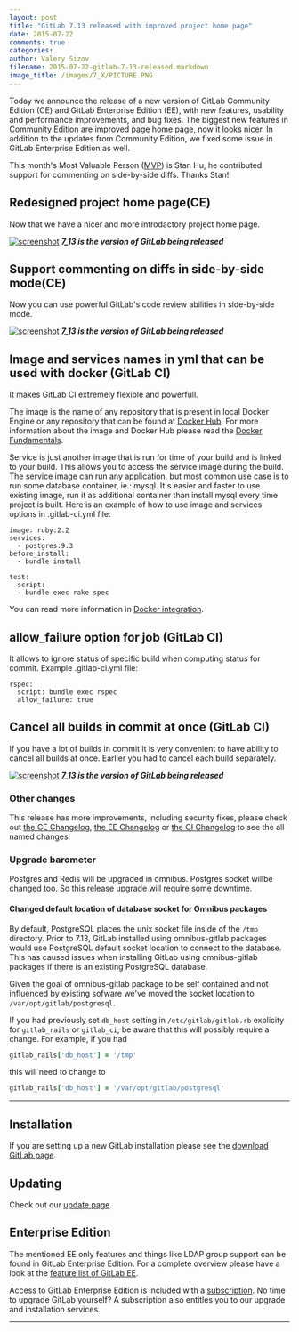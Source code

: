 ```yaml
---
layout: post
title: "GitLab 7.13 released with improved project home page"
date: 2015-07-22
comments: true
categories:
author: Valery Sizov
filename: 2015-07-22-gitlab-7-13-released.markdown
image_title: /images/7_X/PICTURE.PNG
---
```


Today we announce the release of a new version of GitLab Community Edition (CE) and GitLab Enterprise Edition (EE), with new features, usability and performance improvements, and bug fixes.
The biggest new features in Community Edition are improved page home page, now it looks nicer.
In addition to the updates from Community Edition, we fixed some issue in GitLab Enterprise Edition as well.

This month's Most Valuable Person ([MVP](https://about.gitlab.com/mvp/)) is Stan Hu, he contributed support for commenting on side-by-side diffs.
Thanks Stan!

<!--more-->

## Redesigned project home page(CE)

Now that we have a nicer and more introdactory project home page.

[![screenshot](/images/7_13/feature.png)](/images/7_13/feature.png) ***7_13 is the version of GitLab being released***


## Support commenting on diffs in side-by-side mode(CE)

Now you can use powerful GitLab's code review abilities in side-by-side mode.

[![screenshot](/images/7_13/feature.png)](/images/7_13/feature.png) ***7_13 is the version of GitLab being released***


## Image and services names in yml that can be used with docker (GitLab CI)

It makes GitLab CI extremely flexible and powerfull. 

The image is the name of any repository that is present in local Docker Engine or any repository that can be found at [Docker Hub](https://registry.hub.docker.com/).
For more information about the image and Docker Hub please read the [Docker Fundamentals](https://docs.docker.com/introduction/understanding-docker/).


Service is just another image that is run for time of your build and is linked to your build. This allows you to access the service image during the build.
The service image can run any application, but most common use case is to run some database container, ie.: mysql.
It's easier and faster to use existing image, run it as additional container than install mysql every time project is built. Here is an example of how to use image and services options in .gitlab-ci.yml file:

```
image: ruby:2.2
services:
  - postgres:9.3
before_install:
  - bundle install
  
test:
  script:
  - bundle exec rake spec
```

You can read more information in [Docker integration](http://doc.gitlab.com/ci/builds_configuration/docker.html).


## allow_failure option for job (GitLab CI)

It allows to ignore status of specific build when computing status for commit. Example .gitlab-ci.yml file:

```
rspec:
  script: bundle exec rspec
  allow_failure: true
```


## Cancel all builds in commit at once (GitLab CI)

If you have a lot of builds in commit it is very convenient to have ability to cancel all builds at once. Earlier you had to cancel
each build separately.

[![screenshot](/images/7_13/feature.png)](/images/7_13/feature.png) ***7_13 is the version of GitLab being released***

### Other changes

This release has more improvements, including security fixes, please check out [the CE Changelog](https://gitlab.com/gitlab-org/gitlab-ce/blob/master/CHANGELOG), [the EE Changelog](https://gitlab.com/gitlab-org/gitlab-ee/blob/master/CHANGELOG-EE) or [the CI Changelog](https://gitlab.com/gitlab-org/gitlab-ci/blob/master/CHANGELOG) to see the all named changes.


### Upgrade barometer

Postgres and Redis will be upgraded in omnibus. Postgres socket willbe changed too. So this release upgrade will require some downtime. 

#### Changed default location of database socket for Omnibus packages

By default, PostgreSQL places the unix socket file inside of the `/tmp` directory.
Prior to 7.13, GitLab installed using omnibus-gitlab packages would use PostgreSQL default socket location to connect to the database.
This has caused issues when installing GitLab using omnibus-gitlab packages if there is an existing PostgreSQL database.

Given the goal of omnibus-gitlab package to be self contained and not influenced by existing sofware we've moved the socket location to `/var/opt/gitlab/postgresql`.

If you had previously set `db_host` setting in `/etc/gitlab/gitlab.rb` explicity for `gitlab_rails` or `gitlab_ci`, be aware that this will possibly require a change. For example, if you had

```ruby
gitlab_rails['db_host'] = '/tmp'
```

this will need to change to

```ruby
gitlab_rails['db_host'] = '/var/opt/gitlab/postgresql'
```
- - -

## Installation

If you are setting up a new GitLab installation please see the
[download GitLab page](https://www.gitlab.com/installation/).

## Updating

Check out our [update page](https://about.gitlab.com/update/).

## Enterprise Edition

The mentioned EE only features and things like LDAP group support can be found in GitLab Enterprise Edition.
For a complete overview please have a look at the [feature list of GitLab EE](http://www.gitlab.com/gitlab-ee/).

Access to GitLab Enterprise Edition is included with a [subscription](http://www.gitlab.com/pricing/).
No time to upgrade GitLab yourself?
A subscription also entitles you to our upgrade and installation services.

- - -
